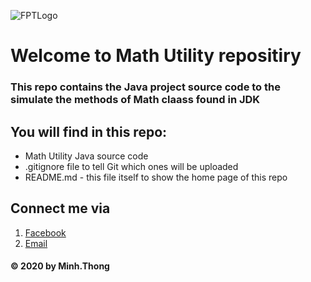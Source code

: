 ![FPTLogo](https://upload.wikimedia.org/wikipedia/vi/1/1d/Logo_%C4%90%E1%BA%A1i_h%E1%BB%8Dc_FPT.png)

# Welcome to Math Utility repositiry

### This repo contains the Java project source code to the simulate the methods of Math claass found in JDK

## You will find in this repo: 
* Math Utility Java source code
* .gitignore file to tell Git which ones will be uploaded
* README.md - this file itself to show the home page of this repo

## Connect me via
1. [Facebook](https://facebook.com/thong.le.5477272)
2. [Email](mailto:testswe102@gmail.com)

#### © 2020 by Minh.Thong
